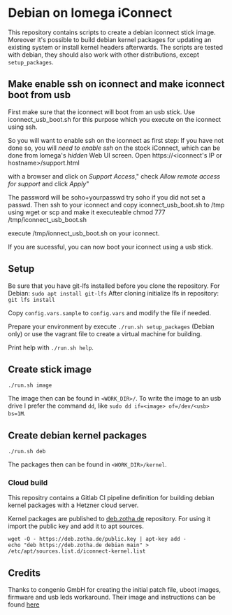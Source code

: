 # Debian on Iomega iConnect

This repository contains scripts to create a debian iconnect stick image. 
Moreover it's possible to build debian kernel packages for updating an existing system or install kernel headers afterwards.
The scripts are tested with debian, they should also work with other distributions, except `setup_packages`.

## Make enable ssh on iconnect and make iconnect boot from usb
First make sure that the iconnect will boot from an usb stick.
Use iconnect_usb_boot.sh for this purpose which you execute on the iconnect using ssh.

So you will want to enable ssh on the iconnect as first step:
If you have not done so, you will *need to enable ssh* on the stock iConnect,
which can be done from Iomega's *hidden* Web UI screen. Open 
 https://<iconnect's IP or hostname>/support.html

with a browser and click on *Support Access*,"
check *Allow remote access for support* and click *Apply*"

The password will be soho+yourpasswd try soho if you did not set a passwd.
Then ssh to your iconnect and copy iconnect_usb_boot.sh to /tmp using
wget or scp and make it executeable chmod 777 /tmp/iconnect_usb_boot.sh

execute /tmp/ionnect_usb_boot.sh on your iconnect.

If you are sucessful, you can now boot your iconnect using a usb stick.

## Setup
Be sure that you have git-lfs installed before you clone the repository.
For Debian: `sudo apt install git-lfs`
After cloning initialize lfs in repository: `git lfs install`

Copy `config.vars.sample` to `config.vars` and modify the file if needed.

Prepare your environment by execute `./run.sh setup_packages` (Debian only) or use the vagrant file to create a virtual machine for building.

Print help with `./run.sh help`.

## Create stick image

    ./run.sh image

The image then can be found in `<WORK_DIR>/`. To write the image to an usb drive I prefer the command `dd`, like `sudo dd if=<image> of=/dev/<usb> bs=1M`. 

## Create debian kernel packages

    ./run.sh deb

The packages then can be found in `<WORK_DIR>/kernel`.

### Cloud build

This repositry contains a Gitlab CI pipeline definition for building debian kernel packages with a Hetzner cloud server.

Kernel packages are published to [deb.zotha.de](https://deb.zotha.de) repository.
For using it import the public key and add it to apt sources.

```
wget -O - https://deb.zotha.de/public.key | apt-key add -
echo "deb https://deb.zotha.de debian main" > /etc/apt/sources.list.d/iconnect-kernel.list
```

## Credits

Thanks to congenio GmbH for creating the initial patch file, uboot images, firmware and usb leds workaround. Their image and instructions can be found [here](https://www.congenio.de/infos/iconnect.html)
